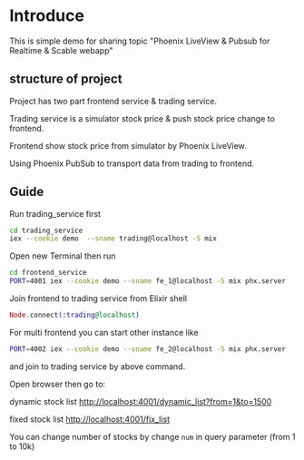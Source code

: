 # Introduce

This is simple demo for sharing topic "Phoenix LiveView & Pubsub for Realtime & Scable webapp"

## structure of project

Project has two part frontend service & trading service.

Trading service is a simulator stock price & push stock price change to frontend.

Frontend show stock price from simulator by Phoenix LiveView.

Using Phoenix PubSub to transport data from trading to frontend.

## Guide

Run trading_service first

```bash
cd trading_service
iex --cookie demo  --sname trading@localhost -S mix
```

Open new Terminal then run

```bash
cd frontend_service
PORT=4001 iex --cookie demo --sname fe_1@localhost -S mix phx.server
```

Join frontend to trading service from Elixir shell

```Elixir
Node.connect(:trading@localhost)
```

For multi frontend you can start other instance like

```bash
PORT=4002 iex --cookie demo --sname fe_2@localhost -S mix phx.server 
```

and join to trading service by above command.

Open browser then go to: 

dynamic stock list [http://localhost:4001/dynamic_list?from=1&to=1500](http://localhost:4001/dynamic_list?from=1&to=1500)

fixed stock list [http://localhost:4001/fix_list](http://localhost:4001/fix_list)

You can change number of stocks by change `num` in query parameter (from 1 to 10k)
